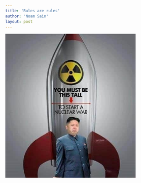 ```yaml
---
title: 'Rules are rules'
author: 'Noam Sain'
layout: post
---
```


![Kim Jong Un](/assets/2013/2013-04-kim-jong-un.jpg "Kim Jong Un")
